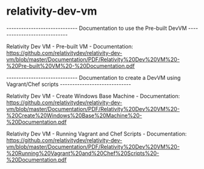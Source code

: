 # relativity-dev-vm

----------------------------- Documentation to use the Pre-built DevVM -----------------------------

Relativity Dev VM - Pre-built VM - Documentation: 
https://github.com/relativitydev/relativity-dev-vm/blob/master/Documentation/PDF/Relativity%20Dev%20VM%20-%20Pre-built%20VM%20-%20Documentation.pdf

----------------------------- Documentation to create a DevVM using Vagrant/Chef scripts ----------------------------- 

Relativity Dev VM - Create Windows Base Machine - Documentation: 
https://github.com/relativitydev/relativity-dev-vm/blob/master/Documentation/PDF/Relativity%20Dev%20VM%20-%20Create%20Windows%20Base%20Machine%20-%20Documentation.pdf

Relativity Dev VM - Running Vagrant and Chef Scripts - Documentation: 
https://github.com/relativitydev/relativity-dev-vm/blob/master/Documentation/PDF/Relativity%20Dev%20VM%20-%20Running%20Vagrant%20and%20Chef%20Scripts%20-%20Documentation.pdf
